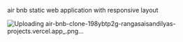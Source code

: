 air bnb static web application with responsive layout

![Uploading air-bnb-clone-198ybtp2g-rangasaisandilyas-projects.vercel.app_.png…]()

